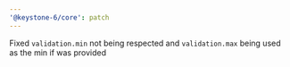 ```yaml
---
'@keystone-6/core': patch
---
```


Fixed `validation.min` not being respected and `validation.max` being used as the min if was provided
